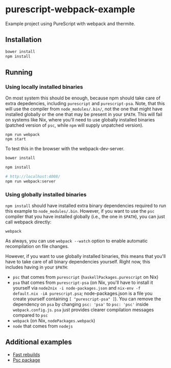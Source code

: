 # purescript-webpack-example

Example project using PureScript with webpack and thermite.

## Installation

```bash
bower install
npm install
```

## Running

### Using locally installed binaries

On most system this should be enough, because npm should take care of extra
depedencies, including `purescript` and `purescript-psa`.
Note, that this will use the compiler from `node_modules/.bin/`, not
the one that might have installed globally or the one that may be present
in your `$PATH`. This will fail on systems like Nix, where you'll need to use
globally installed binaries (patched version of `psc`, while `npm` will supply
unpatched version).

```
npm run webpack
npm start
```

To test this in the browser with the webpack-dev-server.

```bash
bower install

npm install

# http://localhost:4008/
npm run webpack:server
```

### Using globally installed binaries

`npm install` should have installed extra binary dependencies required to run
this example to `node_modules/.bin`. However, if you want to use the `psc`
compiler that you have installed globally (i.e., the one in `$PATH`), you can
just call webpack directly:

```
webpack
```

As always, you can use `webpack --watch` option to enable automatic recompilation
on file changes.

However, if you want to use globally installed binaries, this means that you'll
have to take care of all binary dependencies yourself. Right now, this includes
having in your `$PATH`:

* `psc` that comes from `purescript` (`haskellPackages.purescript` on Nix)
* `psa` that comes from `purescript-psa` (on Nix, you'll have to install it
yourself via `node2nix -i node-packages.json` and `nix-env -f default.nix -iA
purescript.psa`; node-packages.json is a file you create yourself containing
`[ "purescript-psa" ]`). You can remove the dependency on `psa` by changing `psc: 'psa'`
to `psc: 'psc'` inside `webpack.config.js`. `psa` just provides clearer compilation
messages compared to `psc`
* `webpack` (on Nix, `nodePackages.webpack`)
* `node` that comes from `nodejs`

## Additional examples

 - [Fast rebuilds](https://github.com/ethul/purescript-webpack-example/tree/fast-rebuilds)
 - [Psc package](https://github.com/ethul/purescript-webpack-example/tree/psc-package)
